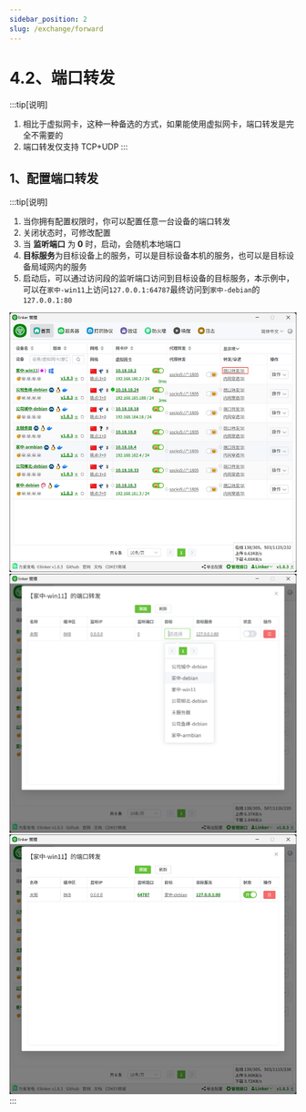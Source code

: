 ```yaml
---
sidebar_position: 2
slug: /exchange/forward
---
```


# 4.2、端口转发

:::tip[说明]

1. 相比于虚拟网卡，这种一种备选的方式，如果能使用虚拟网卡，端口转发是完全不需要的
2. 端口转发仅支持 TCP+UDP
:::

## 1、配置端口转发

:::tip[说明]
1. 当你拥有配置权限时，你可以配置任意一台设备的端口转发
2. 关闭状态时，可修改配置
3. 当 **监听端口** 为 **0** 时，启动，会随机本地端口
3. **目标服务**为目标设备上的服务，可以是目标设备本机的服务，也可以是目标设备局域网内的服务
4. 启动后，可以通过访问段的监听端口访问到目标设备的目标服务，本示例中，可以在`家中-win11`上访问`127.0.0.1:64787`最终访问到`家中-debian`的`127.0.0.1:80`

![Docusaurus Plushie](./img/forward1.jpg)
![Docusaurus Plushie](./img/forward2.jpg)
![Docusaurus Plushie](./img/forward3.jpg)
:::
